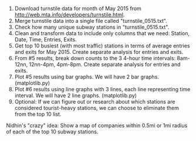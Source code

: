 1. Download turnstile data for month of May 2015 from http://web.mta.info/developers/turnstile.html.
2. Merge turnstile data into a single file called "turnstile_0515.txt".
3. Check how many unique subway stations in "turnstile_0515.txt".
4. Clean and transform data to include only columns that we need: Station, Date, Time, Entries, Exits.
5. Get top 10 busiest (with most traffic) stations in terms of average entries and exits for May 2015. Create separate analysis for entries and exits.
6. From #5 results, break down counts to the 3 4-hour time intervals: 8am-12nn, 12nn-4pm, 4pm-8pm. Create separate analysis for entries and exits.
7. Plot #5 results using bar graphs. We will have 2 bar graphs. (matplotlib.py)
8. Plot #6 results using line graphs with 3 lines, each line representing time interval. We will have 2 line graphs. (matplotlib.py)
9. Optional: If we can figure out or research about which stations are considered tourist-heavy stations, we can choose to eliminate them from the top 10 list.

Nidhin's "crazy" idea:
Show a map of companies within 0.5mi or 1mi radius of each of the top 10 subway stations. 